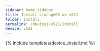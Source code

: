 ```yaml
---
sidebar: home_sidebar
title: Install LineageOS on v521
folder: install
permalink: /devices/v521/install
device: v521
---
```

{% include templates/device_install.md %}
